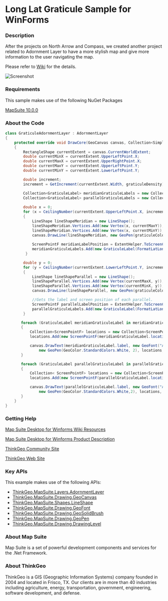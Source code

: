 # Long Lat Graticule Sample for WinForms

### Description
After the projects on North Arrow and Compass, we created another project related to Adornment Layer to have a more stylish map and give more information to the user navigating the map.

Please refer to [Wiki](http://wiki.thinkgeo.com/wiki/map_suite_desktop_for_winforms) for the details.

![Screenshot](https://github.com/ThinkGeo/LongLatGraticuleSample-ForWinForms/blob/master/ScreenShot.png)

### Requirements
This sample makes use of the following NuGet Packages

[MapSuite 10.0.0](https://www.nuget.org/packages?q=ThinkGeo)

### About the Code
```csharp
class GraticuleAdornmentLayer : AdornmentLayer
{
    protected override void DrawCore(GeoCanvas canvas, Collection<SimpleCandidate> labelsInAllLayers)
    {
        RectangleShape currentExtent = canvas.CurrentWorldExtent;
        double currentMinX = currentExtent.UpperLeftPoint.X;
        double currentMaxX = currentExtent.UpperRightPoint.X;
        double currentMaxY = currentExtent.UpperLeftPoint.Y;
        double currentMinY = currentExtent.LowerLeftPoint.Y;

        double increment;
        increment = GetIncrement(currentExtent.Width, graticuleDensity);

        Collection<GraticuleLabel> meridianGraticuleLabels = new Collection<GraticuleLabel>();
        Collection<GraticuleLabel> parallelGraticuleLabels = new Collection<GraticuleLabel>();
        
        double x = 0;
        for (x = CeilingNumber(currentExtent.UpperLeftPoint.X, increment); x <= currentExtent.UpperRightPoint.X; x += increment)
        {
            LineShape lineShapeMeridian = new LineShape();
            lineShapeMeridian.Vertices.Add(new Vertex(x, currentMaxY));
            lineShapeMeridian.Vertices.Add(new Vertex(x, currentMinY));
            canvas.DrawLine(lineShapeMeridian, new GeoPen(graticuleColor,0.5F), DrawingLevel.LevelFour);
            
            ScreenPointF meridianLabelPosition = ExtentHelper.ToScreenCoordinate(canvas.CurrentWorldExtent,x,currentMaxY,canvas.Width,canvas.Height);
            meridianGraticuleLabels.Add(new GraticuleLabel(FormatLatLong(x,LineType.Meridian,increment), meridianLabelPosition));
         }

        double y = 0;
        for (y = CeilingNumber(currentExtent.LowerLeftPoint.Y, increment); y <= currentExtent.UpperRightPoint.Y; y += increment)
        {
            LineShape lineShapeParallel = new LineShape();
            lineShapeParallel.Vertices.Add(new Vertex(currentMaxX, y));
            lineShapeParallel.Vertices.Add(new Vertex(currentMinX, y));
            canvas.DrawLine(lineShapeParallel, new GeoPen(graticuleColor, 0.5F), DrawingLevel.LevelFour);

            //Gets the label and screen position of each parallel.
            ScreenPointF parallelLabelPosition = ExtentHelper.ToScreenCoordinate(canvas.CurrentWorldExtent, currentMinX, y, canvas.Width, canvas.Height);
            parallelGraticuleLabels.Add(new GraticuleLabel(FormatLatLong(y,LineType.Parallel,increment), parallelLabelPosition));
        }

       foreach (GraticuleLabel meridianGraticuleLabel in meridianGraticuleLabels)
       {
           Collection<ScreenPointF> locations = new Collection<ScreenPointF>();
           locations.Add(new ScreenPointF(meridianGraticuleLabel.location.X, meridianGraticuleLabel.location.Y + 6));

           canvas.DrawText(meridianGraticuleLabel.label, new GeoFont("Arial", 10), new GeoSolidBrush(GeoColor.StandardColors.Navy),
               new GeoPen(GeoColor.StandardColors.White, 2), locations, DrawingLevel.LevelFour, 8, 0, 0);
       }

       foreach (GraticuleLabel parallelGraticuleLabel in parallelGraticuleLabels)
       {
           Collection< ScreenPointF> locations = new Collection<ScreenPointF>();
           locations.Add(new ScreenPointF(parallelGraticuleLabel.location.X,parallelGraticuleLabel.location.Y));

           canvas.DrawText(parallelGraticuleLabel.label, new GeoFont("Arial", 10), new GeoSolidBrush(GeoColor.StandardColors.Navy),
               new GeoPen(GeoColor.StandardColors.White,2), locations, DrawingLevel.LevelFour, 8, 0, 90);
       }
    }
}
```
### Getting Help

[Map Suite Desktop for Winforms Wiki Resources](http://wiki.thinkgeo.com/wiki/map_suite_desktop_for_winforms)

[Map Suite Desktop for Winforms Product Description](https://thinkgeo.com/ui-controls#desktop-platforms)

[ThinkGeo Community Site](http://community.thinkgeo.com/)

[ThinkGeo Web Site](http://www.thinkgeo.com)

### Key APIs
This example makes use of the following APIs:

- [ThinkGeo.MapSuite.Layers.AdornmentLayer](http://wiki.thinkgeo.com/wiki/api/thinkgeo.mapsuite.layers.adornmentlayer)
- [ThinkGeo.MapSuite.Drawing.GeoCanvas](http://wiki.thinkgeo.com/wiki/api/thinkgeo.mapsuite.drawing.geocanvas)
- [ThinkGeo.MapSuite.Shapes.LineShape](http://wiki.thinkgeo.com/wiki/api/thinkgeo.mapsuite.shapes.lineshape)
- [ThinkGeo.MapSuite.Drawing.GeoFont](http://wiki.thinkgeo.com/wiki/api/thinkgeo.mapsuite.drawing.geofont)
- [ThinkGeo.MapSuite.Drawing.GeoSolidBrush](http://wiki.thinkgeo.com/wiki/api/thinkgeo.mapsuite.drawing.geosolidbrush)
- [ThinkGeo.MapSuite.Drawing.GeoPen](http://wiki.thinkgeo.com/wiki/api/thinkgeo.mapsuite.drawing.geopen)
- [ThinkGeo.MapSuite.Drawing.DrawingLevel](http://wiki.thinkgeo.com/wiki/api/thinkgeo.mapsuite.drawing.drawinglevel)

### About Map Suite
Map Suite is a set of powerful development components and services for the .Net Framework.

### About ThinkGeo
ThinkGeo is a GIS (Geographic Information Systems) company founded in 2004 and located in Frisco, TX. Our clients are in more than 40 industries including agriculture, energy, transportation, government, engineering, software development, and defense.
